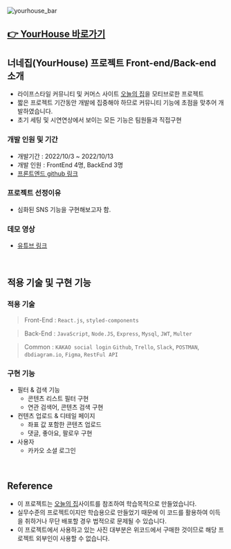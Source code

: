 ![yourhouse_bar](https://user-images.githubusercontent.com/84329979/202771505-581e6d09-b074-4b64-b6c3-368f5717a526.jpg)

## [👉 YourHouse 바로가기](https://yourhouse.pien.kr/) 

## 너네집(YourHouse) 프로젝트 Front-end/Back-end 소개

- 라이프스타일 커뮤니티 및 커머스 사이트 [오늘의 집](https://ohou.se/)을 모티브로한 프로젝트
- 짧은 프로젝트 기간동안 개발에 집중해야 하므로 커뮤니티 기능에 초점을 맞추어 개발하였습니다.
- 초기 세팅 및 시연연상에서 보이는 모든 기능은 팀원들과 직접구현

### 개발 인원 및 기간

- 개발기간 : 2022/10/3 ~ 2022/10/13
- 개발 인원 : FrontEnd 4명, BackEnd 3명
- [프론트엔드 github 링크](https://github.com/wecode-bootcamp-korea/37-2nd-yourhouse-frontend)

### 프로젝트 선정이유

- 심화된 SNS 기능을 구현해보고자 함.

### 데모 영상

- [유튜브 링크](https://youtu.be/mul_7AIbGnA)

<br>

## 적용 기술 및 구현 기능

### 적용 기술

> Front-End : `React.js`, `styled-components`

> Back-End : `JavaScript`, `Node.JS`, `Express`, `Mysql`, `JWT`, `Multer`

> Common : `KAKAO social login` `Github`, `Trello`, `Slack`, `POSTMAN`, `dbdiagram.io`, `Figma`, `RestFul API`

### 구현 기능

- 필터 & 검색 기능
  - 콘텐츠 리스트 필터 구현
  - 연관 검색어, 콘텐츠 검색 구현
- 컨텐츠 업로드 & 디테일 페이지
  - 좌표 값 포함한 콘텐츠 업로드
  - 댓글, 좋아요, 팔로우 구현
- 사용자
  - 카카오 소셜 로그인

<br>

## Reference

- 이 프로젝트는 [오늘의 집](https://ohou.se/)사이트를 참조하여 학습목적으로 만들었습니다.
- 실무수준의 프로젝트이지만 학습용으로 만들었기 때문에 이 코드를 활용하여 이득을 취하거나 무단 배포할 경우 법적으로 문제될 수 있습니다.
- 이 프로젝트에서 사용하고 있는 사진 대부분은 위코드에서 구매한 것이므로 해당 프로젝트 외부인이 사용할 수 없습니다.
